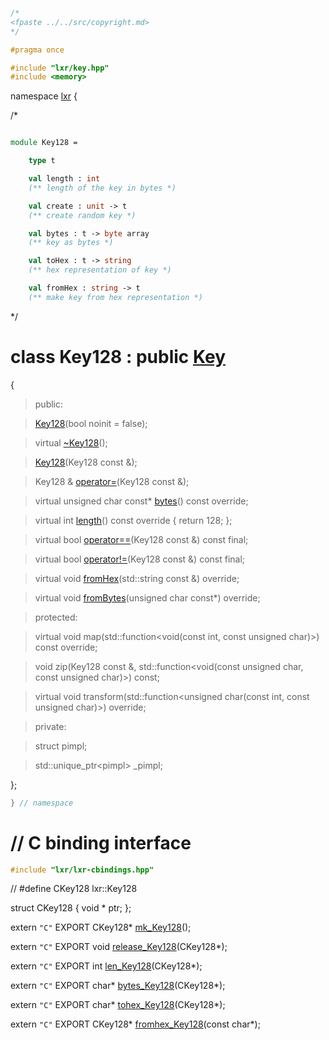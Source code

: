 ```cpp

/*
<fpaste ../../src/copyright.md>
*/

#pragma once

#include "lxr/key.hpp"
#include <memory>
````

namespace [lxr](namespace.list) {

/*

```fsharp

module Key128 =

    type t

    val length : int
    (** length of the key in bytes *)

    val create : unit -> t
    (** create random key *)

    val bytes : t -> byte array
    (** key as bytes *)

    val toHex : t -> string
    (** hex representation of key *)

    val fromHex : string -> t
    (** make key from hex representation *)
```

*/

# class Key128 : public [Key](key.hpp.md)

{

>public:

>[Key128](key128_ctor.cpp.md)(bool noinit = false);

>virtual [~Key128](key128_ctor.cpp.md)();

>[Key128](key128_ctor.cpp.md)(Key128 const &);

>Key128 & [operator=](key128_ctor.cpp.md)(Key128 const &);

>virtual unsigned char const* [bytes](key128_functions.cpp.md)() const override;

>virtual int [length](key128_functions.cpp.md)() const override { return 128; };

>virtual bool [operator==](key128_functions.cpp.md)(Key128 const &) const final;

>virtual bool [operator!=](key128_functions.cpp.md)(Key128 const &) const final;

>virtual void [fromHex](key128_functions.cpp.md)(std::string const &) override;

>virtual void [fromBytes](key128_functions.cpp.md)(unsigned char const*) override;

>protected:

>virtual void map(std::function&lt;void(const int, const unsigned char)&gt;) const override;

>void zip(Key128 const &, std::function&lt;void(const unsigned char, const unsigned char)&gt;) const;

>virtual void transform(std::function&lt;unsigned char(const int, const unsigned char)&gt;) override;

>private:

>struct pimpl;

>std::unique_ptr&lt;pimpl&gt; _pimpl;

};

```cpp
} // namespace
```

# // C binding interface
```cpp
#include "lxr/lxr-cbindings.hpp"
```

// #define CKey128 lxr::Key128

struct CKey128 {
   void * ptr;
};

extern `"C"` EXPORT
CKey128* [mk_Key128](key128_cbindings.cpp.md)();

extern `"C"` EXPORT
void [release_Key128](key128_cbindings.cpp.md)(CKey128*);

extern `"C"` EXPORT
int [len_Key128](key128_cbindings.cpp.md)(CKey128*);

extern `"C"` EXPORT
char* [bytes_Key128](key128_cbindings.cpp.md)(CKey128*);

extern `"C"` EXPORT
char* [tohex_Key128](key128_cbindings.cpp.md)(CKey128*);

extern `"C"` EXPORT
CKey128* [fromhex_Key128](key128_cbindings.cpp.md)(const char*);
